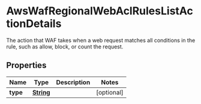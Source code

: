 

# AwsWafRegionalWebAclRulesListActionDetails

The action that WAF takes when a web request matches all conditions in the rule, such as allow, block, or count the request. 

## Properties

| Name | Type | Description | Notes |
|------------ | ------------- | ------------- | -------------|
|**type** | [**String**](String.md) |  |  [optional] |



